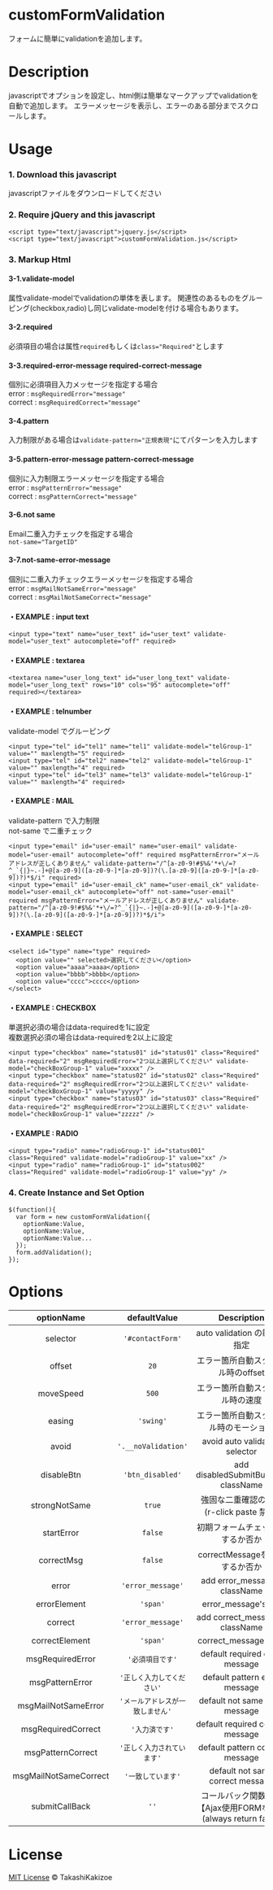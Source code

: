 customFormValidation
==========

フォームに簡単にvalidationを追加します。

Description
============

javascriptでオプションを設定し、html側は簡単なマークアップでvalidationを自動で追加します。
エラーメッセージを表示し、エラーのある部分までスクロールします。

Usage
===========

### 1. Download this javascript

javascriptファイルをダウンロードしてください

### 2. Require jQuery and this javascript

```
<script type="text/javascript">jquery.js</script>
<script type="text/javascript">customFormValidation.js</script>
```

### 3. Markup Html

#### 3-1.validate-model

属性validate-modelでvalidationの単体を表します。
関連性のあるものをグルーピング(checkbox,radio)し同じvalidate-modelを付ける場合もあります。

#### 3-2.required

必須項目の場合は属性`required`もしくは`class="Required"`とします

#### 3-3.required-error-message required-correct-message

個別に必須項目入力メッセージを指定する場合  
error   : `msgRequiredError="message"`  
correct : `msgRequiredCorrect="message"`  

#### 3-4.pattern

入力制限がある場合は`validate-pattern="正規表現"`にてパターンを入力します

#### 3-5.pattern-error-message pattern-correct-message

個別に入力制限エラーメッセージを指定する場合  
error   : `msgPatternError="message"`  
correct : `msgPatternCorrect="message"`  

#### 3-6.not same

Email二重入力チェックを指定する場合  
`not-same="TargetID"`

#### 3-7.not-same-error-message

個別に二重入力チェックエラーメッセージを指定する場合  
error   : `msgMailNotSameError="message"`  
correct : `msgMailNotSameCorrect="message"`  

#### ・EXAMPLE : input text

```
<input type="text" name="user_text" id="user_text" validate-model="user_text" autocomplete="off" required>
```

#### ・EXAMPLE : textarea

```
<textarea name="user_long_text" id="user_long_text" validate-model="user_long_text" rows="10" cols="95" autocomplete="off" required></textarea>
```

#### ・EXAMPLE : telnumber
validate-model でグルーピング  
```
<input type="tel" id="tel1" name="tel1" validate-model="telGroup-1" value="" maxlength="5" required>
<input type="tel" id="tel2" name="tel2" validate-model="telGroup-1" value="" maxlength="4" required>
<input type="tel" id="tel3" name="tel3" validate-model="telGroup-1" value="" maxlength="4" required>
```

#### ・EXAMPLE : MAIL
validate-pattern で入力制限  
not-same で二重チェック
```
<input type="email" id="user-email" name="user-email" validate-model="user-email" autocomplete="off" required msgPatternError="メールアドレスが正しくありません" validate-pattern="/^[a-z0-9!#$%&'*+\/=?^_`{|}~.-]+@[a-z0-9]([a-z0-9-]*[a-z0-9])?(\.[a-z0-9]([a-z0-9-]*[a-z0-9])?)*$/i" required>
<input type="email" id="user-email_ck" name="user-email_ck" validate-model="user-email_ck" autocomplete="off" not-same="user-email" required msgPatternError="メールアドレスが正しくありません" validate-pattern="/^[a-z0-9!#$%&'*+\/=?^_`{|}~.-]+@[a-z0-9]([a-z0-9-]*[a-z0-9])?(\.[a-z0-9]([a-z0-9-]*[a-z0-9])?)*$/i">
```

#### ・EXAMPLE : SELECT

```
<select id="type" name="type" required>
  <option value="" selected>選択してください</option>
  <option value="aaaa">aaaa</option>
  <option value="bbbb">bbbb</option>
  <option value="cccc">cccc</option>
</select>
```

#### ・EXAMPLE : CHECKBOX
単選択必須の場合はdata-requiredを1に設定  
複数選択必須の場合はdata-requiredを2以上に設定  
```
<input type="checkbox" name="status01" id="status01" class="Required" data-required="2" msgRequiredError="2つ以上選択してください" validate-model="checkBoxGroup-1" value="xxxxx" />
<input type="checkbox" name="status02" id="status02" class="Required" data-required="2" msgRequiredError="2つ以上選択してください" validate-model="checkBoxGroup-1" value="yyyyy" />
<input type="checkbox" name="status03" id="status03" class="Required" data-required="2" msgRequiredError="2つ以上選択してください" validate-model="checkBoxGroup-1" value="zzzzz" />
```

#### ・EXAMPLE : RADIO

```
<input type="radio" name="radioGroup-1" id="status001" class="Required" validate-model="radioGroup-1" value="xx" />
<input type="radio" name="radioGroup-1" id="status002" class="Required" validate-model="radioGroup-1" value="yy" />
```

### 4. Create Instance and Set Option

```
$(function(){
  var form = new customFormValidation({
    optionName:Value,
    optionName:Value,
    optionName:Value...
  });
  form.addValidation();
});
```

Options
===========

| optionName            | defaultValue                     | Description                              |
| :-------------------: | :------------------------------: | :--------------------------------------: |
| selector              | `'#contactForm'`                 | auto validation の範囲を指定             |
| offset                | `20`                             | エラー箇所自動スクロール時のoffset       |
| moveSpeed             | `500`                            | エラー箇所自動スクロール時の速度         |
| easing                | `'swing'`                        | エラー箇所自動スクロール時のモーション   |
| avoid                 | `'.__noValidation'`              | avoid auto validation selector           |
| disableBtn            | `'btn_disabled'`                 | add disabledSubmitButton's className     |
| strongNotSame         | `true`                           | 強固な二重確認の有無(r-click paste 禁止) |
| startError            | `false`                          | 初期フォームチェックをするか否か         |
| correctMsg            | `false`                          | correctMessageを表示するか否か           |
| error                 | `'error_message'`                | add error_message's className            |
| errorElement          | `'span'`                         | error_message's tag                      |
| correct               | `'error_message'`                | add correct_message's className          |
| correctElement        | `'span'`                         | correct_message's tag                    |
| msgRequiredError      | `'必須項目です'`                 | default required error message           |
| msgPatternError       | `'正しく入力してください'`       | default pattern error message            |
| msgMailNotSameError   | `'メールアドレスが一致しません'` | default not same error message           |
| msgRequiredCorrect    | `'入力済です'`                   | default required correct message         |
| msgPatternCorrect     | `'正しく入力されています'`       | default pattern correct message          |
| msgMailNotSameCorrect | `'一致しています'`               | default not same correct message         |
| submitCallBack        | `''`                             | コールバック関数指定【Ajax使用FORMなど】(always return false) |

License
===========

[MIT License](https://github.com/TakashiKakizoe1109/customFormValidation/blob/master/LICENSE) © TakashiKakizoe
